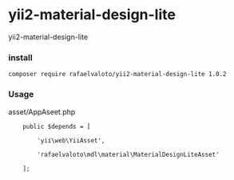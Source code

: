 # yii2-material-design-lite
yii2-material-design-lite

### install

    composer require rafaelvaloto/yii2-material-design-lite 1.0.2

### Usage
asset/AppAseet.php
    
        public $depends = [

            'yii\web\YiiAsset',

            'rafaelvaloto\mdl\material\MaterialDesignLiteAsset'

        ];
